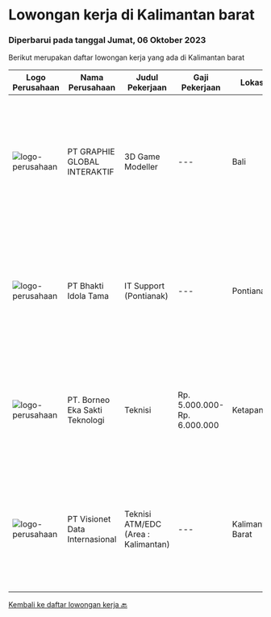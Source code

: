
  # Lowongan kerja di Kalimantan barat

  ### Diperbarui pada tanggal Jumat, 06 Oktober 2023

  Berikut merupakan daftar lowongan kerja yang ada di Kalimantan barat

  |Logo Perusahaan | Nama Perusahaan | Judul Pekerjaan | Gaji Pekerjaan | Lokasi | Deskripsi | Tanggal diunggah | Pranala |
  | -------------- | --------------- | --------------- | --------- | --------- | -------------- | ------- | ----------- |
  |![logo-perusahaan](https://image-service-cdn.seek.com.au/f9a751ea24d68e4658d0eb7882e2db58a9b95cb0/ee4dce1061f3f616224767ad58cb2fc751b8d2dc)|PT GRAPHIE GLOBAL INTERAKTIF|3D Game Modeller|---|Bali|Job Responsibilities: Creating 3D Model character for game Smoothing a 3D file Editing 3D File UV Unwrap texturing Humanoid Rigging Required Software...|Selasa, 03 Oktober 2023|https://www.jobstreet.co.id/id/job/3d-game-modeller-4486438?token=0~0d27a48a-0616-4ebc-bc04-084789870075&sectionRank=1&jobId=jobstreet-id-job-4486438|
|![logo-perusahaan](https://image-service-cdn.seek.com.au/5dd9cc767fa4eab9dbf1deb441e1a67386c9f7ed/ee4dce1061f3f616224767ad58cb2fc751b8d2dc)|PT Bhakti Idola Tama|IT Support (Pontianak)|---|Pontianak|Persyaratan: Pendidikan minimal D1 Informatika Fresh Graduate atau berpengalam 1 tahun lebih diutamakan Suatu nilai plus bila menguasai konfigurasi...|Selasa, 26 September 2023|https://www.jobstreet.co.id/id/job/it-support-pontianak-4480639?token=0~0d27a48a-0616-4ebc-bc04-084789870075&sectionRank=2&jobId=jobstreet-id-job-4480639|
|![logo-perusahaan](https://i.ibb.co/sqvTCh9/112815900-stock-vector-no-image-available-icon-flat-vector.webp)|PT. Borneo Eka Sakti Teknologi|Teknisi|Rp. 5.000.000-Rp. 6.000.000|Ketapang|Deskripsi Pekerjaan Dapat mengoperasikan Software jaringan winbox, Mengkonfigurasi radio Mikrotik, Ubiquity, TP-Link, OLT, Mampu setting router...|Selasa, 19 September 2023|https://www.jobstreet.co.id/id/job/teknisi-4473245?token=0~0d27a48a-0616-4ebc-bc04-084789870075&sectionRank=3&jobId=jobstreet-id-job-4473245|
|![logo-perusahaan](https://image-service-cdn.seek.com.au/84d23b3586ee4efd70ea62878095fcc6b1639e33/ee4dce1061f3f616224767ad58cb2fc751b8d2dc)|PT Visionet Data Internasional|Teknisi ATM/EDC (Area : Kalimantan)|---|Kalimantan Barat|*) Menangani kebutuhan pelanggan di lokasi pelanggan agar terpenuhi SLA yang telah ditentukan.*) Menganalisa problem/case dengan akurat untuk...|Selasa, 12 September 2023|https://www.jobstreet.co.id/id/job/teknisi-atm-edc-area-%3A-kalimantan-4466719?token=0~0d27a48a-0616-4ebc-bc04-084789870075&sectionRank=4&jobId=jobstreet-id-job-4466719|


  [Kembali ke daftar lowongan kerja 🔙](../README.md#daftar-lowongan-kerja)
  